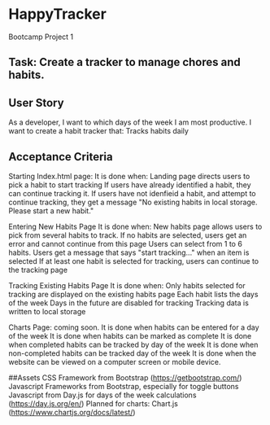 # HappyTracker
Bootcamp Project 1 

## Task: Create a tracker to manage chores and habits. 


## User Story
As a developer, I want to which days of the week I am most productive.
I want to create a habit tracker that: Tracks habits daily


## Acceptance Criteria
Starting Index.html page:
It is done when: 
Landing page directs users to pick a habit to start tracking
If users have already identified a habit, they can continue tracking it.
If users have not idenfieid a habit, and attempt to continue tracking, they get a message "No existing habits in local storage. Please start a new habit."

Entering New Habits Page
It is done when: 
New habits page allows users to pick from several habits to track.
If no habits are selected, users get an error and cannot continue from this page
Users can select from 1 to 6 habits.
Users get a message that says "start tracking..." when an item is selected 
If at least one habit is selected for tracking, users can continue to the tracking page

Tracking Existing Habits Page
It is done when: 
Only habits selected for tracking are displayed on the existing habits page
Each habit lists the days of the week
Days in the future are disabled for tracking
Tracking data is written to local storage 




Charts Page: coming soon. 
It is done when habits can be entered for a day of the week
It is done when habits can be marked as complete
It is done when completed habits can be tracked by day of the week
It is done when non-completed habits can be tracked day of the week 
It is done when the website can be viewed on a computer screen or mobile device.

##Assets
CSS Framework from Bootstrap (https://getbootstrap.com/)
Javascript Frameworks from Bootstrap, especially for toggle buttons
Javascript from Day.js for days of the week calculations (https://day.js.org/en/)
Planned for charts: Chart.js (https://www.chartjs.org/docs/latest/)


